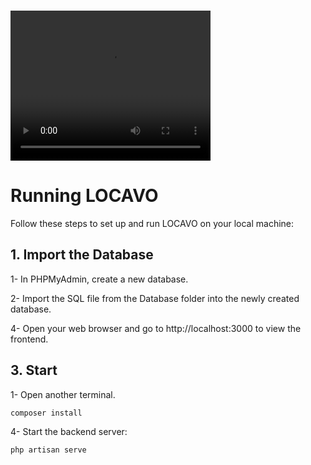 

<br/><br/><br/>

<video width="320" height="240" controls>
  <source src="movie.mp4" type="video/mp4">
  <source src="movie.ogg" type="video/ogg">
Your browser does not support the video tag.
</video>


# Running LOCAVO
Follow these steps to set up and run LOCAVO on your local machine:

## 1. Import the Database
1- In PHPMyAdmin, create a new database.

2- Import the SQL file from the Database folder into the newly created database.


4- Open your web browser and go to http://localhost:3000 to view the frontend.

## 3. Start
1- Open another terminal.

```bash
composer install
```
4- Start the backend server:
```bash
php artisan serve
```
